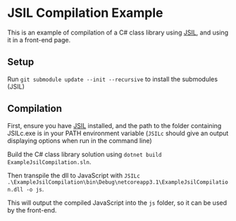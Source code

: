 # JSIL Compilation Example

This is an example of compilation of a C# class library using [JSIL](https://github.com/sq/JSIL), and using it in a front-end page.

## Setup

Run `git submodule update --init --recursive` to install the submodules (JSIL)

## Compilation

First, ensure you have [JSIL](https://github.com/sq/JSIL) installed, and the path to the folder containing JSILc.exe is in your PATH environment variable (`JSILc` should give an output displaying options when run in the command line)

Build the C# class library solution using `dotnet build ExampleJsilCompilation.sln`.

Then transpile the dll to JavaScript with `JSILc .\ExampleJsilCompilation\bin\Debug\netcoreapp3.1\ExampleJsilCompilation.dll -o js`.

This will output the compiled JavaScript into the `js` folder, so it can be used by the front-end.